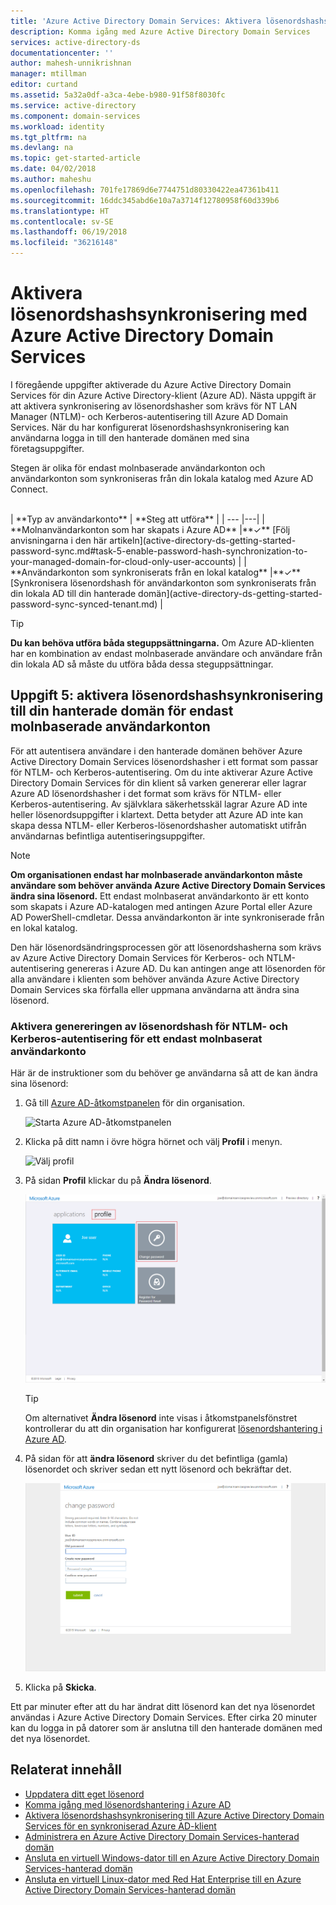 ```yaml
---
title: 'Azure Active Directory Domain Services: Aktivera lösenordshashsynkronisering | Microsoft Docs'
description: Komma igång med Azure Active Directory Domain Services
services: active-directory-ds
documentationcenter: ''
author: mahesh-unnikrishnan
manager: mtillman
editor: curtand
ms.assetid: 5a32a0df-a3ca-4ebe-b980-91f58f8030fc
ms.service: active-directory
ms.component: domain-services
ms.workload: identity
ms.tgt_pltfrm: na
ms.devlang: na
ms.topic: get-started-article
ms.date: 04/02/2018
ms.author: maheshu
ms.openlocfilehash: 701fe17869d6e7744751d80330422ea47361b411
ms.sourcegitcommit: 16ddc345abd6e10a7a3714f12780958f60d339b6
ms.translationtype: HT
ms.contentlocale: sv-SE
ms.lasthandoff: 06/19/2018
ms.locfileid: "36216148"
---
```

# <a name="enable-password-hash-synchronization-to-azure-active-directory-domain-services"></a>Aktivera lösenordshashsynkronisering med Azure Active Directory Domain Services
I föregående uppgifter aktiverade du Azure Active Directory Domain Services för din Azure Active Directory-klient (Azure AD). Nästa uppgift är att aktivera synkronisering av lösenordshasher som krävs för NT LAN Manager (NTLM)- och Kerberos-autentisering till Azure AD Domain Services. När du har konfigurerat lösenordshashsynkronisering kan användarna logga in till den hanterade domänen med sina företagsuppgifter.

Stegen är olika för endast molnbaserade användarkonton och användarkonton som synkroniseras från din lokala katalog med Azure AD Connect. 

<br>
| **Typ av användarkonto** | **Steg att utföra** |
| --- |---|
| **Molnanvändarkonton som har skapats i Azure AD** |**&#x2713;** [Följ anvisningarna i den här artikeln](active-directory-ds-getting-started-password-sync.md#task-5-enable-password-hash-synchronization-to-your-managed-domain-for-cloud-only-user-accounts) |
| **Användarkonton som synkroniserats från en lokal katalog** |**&#x2713;** [Synkronisera lösenordshash för användarkonton som synkroniserats från din lokala AD till din hanterade domän](active-directory-ds-getting-started-password-sync-synced-tenant.md) | 

<br>

> [!TIP]
> **Du kan behöva utföra båda steguppsättningarna.**
> Om Azure AD-klienten har en kombination av endast molnbaserade användare och användare från din lokala AD så måste du utföra båda dessa steguppsättningar.
>

## <a name="task-5-enable-password-hash-synchronization-to-your-managed-domain-for-cloud-only-user-accounts"></a>Uppgift 5: aktivera lösenordshashsynkronisering till din hanterade domän för endast molnbaserade användarkonton
För att autentisera användare i den hanterade domänen behöver Azure Active Directory Domain Services lösenordshasher i ett format som passar för NTLM- och Kerberos-autentisering. Om du inte aktiverar Azure Active Directory Domain Services för din klient så varken genererar eller lagrar Azure AD lösenordshasher i det format som krävs för NTLM- eller Kerberos-autentisering. Av självklara säkerhetsskäl lagrar Azure AD inte heller lösenordsuppgifter i klartext. Detta betyder att Azure AD inte kan skapa dessa NTLM- eller Kerberos-lösenordshasher automatiskt utifrån användarnas befintliga autentiseringsuppgifter.

> [!NOTE]
> **Om organisationen endast har molnbaserade användarkonton måste användare som behöver använda Azure Active Directory Domain Services ändra sina lösenord.** Ett endast molnbaserat användarkonto är ett konto som skapats i Azure AD-katalogen med antingen Azure Portal eller Azure AD PowerShell-cmdletar. Dessa användarkonton är inte synkroniserade från en lokal katalog.
>
>

Den här lösenordsändringsprocessen gör att lösenordshasherna som krävs av Azure Active Directory Domain Services för Kerberos- och NTLM-autentisering genereras i Azure AD. Du kan antingen ange att lösenorden för alla användare i klienten som behöver använda Azure Active Directory Domain Services ska förfalla eller uppmana användarna att ändra sina lösenord.

### <a name="enable-ntlm-and-kerberos-password-hash-generation-for-a-cloud-only-user-account"></a>Aktivera genereringen av lösenordshash för NTLM- och Kerberos-autentisering för ett endast molnbaserat användarkonto
Här är de instruktioner som du behöver ge användarna så att de kan ändra sina lösenord:

1. Gå till [Azure AD-åtkomstpanelen](http://myapps.microsoft.com) för din organisation.

    ![Starta Azure AD-åtkomstpanelen](./media/active-directory-domain-services-getting-started/access-panel.png)

2. Klicka på ditt namn i övre högra hörnet och välj **Profil** i menyn.

    ![Välj profil](./media/active-directory-domain-services-getting-started/select-profile.png)

3. På sidan **Profil** klickar du på **Ändra lösenord**.

    ![Klicka på "Ändra lösenord"](./media/active-directory-domain-services-getting-started/user-change-password.png)

   > [!TIP]
   > Om alternativet **Ändra lösenord** inte visas i åtkomstpanelsfönstret kontrollerar du att din organisation har konfigurerat [lösenordshantering i Azure AD](../active-directory/authentication/quickstart-sspr.md).
   >
   >
4. På sidan för att **ändra lösenord** skriver du det befintliga (gamla) lösenordet och skriver sedan ett nytt lösenord och bekräftar det.

    ![Ändringar av användarlösenord](./media/active-directory-domain-services-getting-started/user-change-password2.png)

5. Klicka på **Skicka**.

Ett par minuter efter att du har ändrat ditt lösenord kan det nya lösenordet användas i Azure Active Directory Domain Services. Efter cirka 20 minuter kan du logga in på datorer som är anslutna till den hanterade domänen med det nya lösenordet.

## <a name="related-content"></a>Relaterat innehåll
* [Uppdatera ditt eget lösenord](../active-directory/active-directory-passwords-update-your-own-password.md)
* [Komma igång med lösenordshantering i Azure AD](../active-directory/authentication/quickstart-sspr.md)
* [Aktivera lösenordshashsynkronisering till Azure Active Directory Domain Services för en synkroniserad Azure AD-klient](active-directory-ds-getting-started-password-sync-synced-tenant.md)
* [Administrera en Azure Active Directory Domain Services-hanterad domän](active-directory-ds-admin-guide-administer-domain.md)
* [Ansluta en virtuell Windows-dator till en Azure Active Directory Domain Services-hanterad domän](active-directory-ds-admin-guide-join-windows-vm.md)
* [Ansluta en virtuell Linux-dator med Red Hat Enterprise till en Azure Active Directory Domain Services-hanterad domän](active-directory-ds-admin-guide-join-rhel-linux-vm.md)
